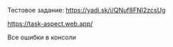Тестовое задание: https://yadi.sk/i/QNuf8FNI2zcsUg

https://task-aspect.web.app/

Все ошибки в консоли
